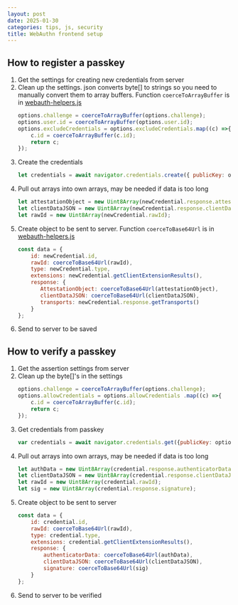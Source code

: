 ```yaml
---
layout: post
date: 2025-01-30
categories: tips, js, security 
title: WebAuthn frontend setup
---
```


## How to register a passkey

1. Get the settings for creating new credentials from server
2. Clean up the settings. json converts byte[] to strings so you need to manually convert them to array buffers. Function ```coerceToArrayBuffer``` is in [webauth-helpers.js](/static/examplecode/webauth-helpers.js)
    ```javascript
    options.challenge = coerceToArrayBuffer(options.challenge);
    options.user.id = coerceToArrayBuffer(options.user.id);
    options.excludeCredentials = options.excludeCredentials.map((c) =>{
        c.id = coerceToArrayBuffer(c.id);
        return c;
    });
    ```
3. Create the credentials
    ```javascript
    let credentials = await navigator.credentials.create({ publicKey: options })
    ```
4. Pull out arrays into own arrays, may be needed if data is too long
    ```javascript
    let attestationObject = new Uint8Array(newCredential.response.attestationObject);
    let clientDataJSON = new Uint8Array(newCredential.response.clientDataJSON);
    let rawId = new Uint8Array(newCredential.rawId);
    ```
5. Create object to be sent to server. Function ```coerceToBase64Url``` is in [webauth-helpers.js](/static/examplecode/webauth-helpers.js)
    ```javascript
    const data = {
        id: newCredential.id,
        rawId: coerceToBase64Url(rawId),
        type: newCredential.type,
        extensions: newCredential.getClientExtensionResults(),
        response: {
           AttestationObject: coerceToBase64Url(attestationObject),
           clientDataJSON: coerceToBase64Url(clientDataJSON),
           transports: newCredential.response.getTransports()
        }
    };
    ```
6. Send to server to be saved

## How to verify a passkey

1. Get the assertion settings from server
2. Clean up the byte[]'s in the settings
    ```javascript
    options.challenge = coerceToArrayBuffer(options.challenge);
    options.allowCredentials = options.allowCredentials .map((c) =>{
        c.id = coerceToArrayBuffer(c.id);
        return c;
    });
    ```
3. Get credentials from passkey
    ```javascript
    var credentials = await navigator.credentials.get({publicKey: options});
    ```
4. Pull out arrays into own arrays, may be needed if data is too long
    ```javascript
    let authData = new Uint8Array(credential.response.authenticatorData);
    let clientDataJSON = new Uint8Array(credential.response.clientDataJSON);
    let rawId = new Uint8Array(credential.rawId);
    let sig = new Uint8Array(credential.response.signature);
    ```
5. Create object to be sent to server
    ```javascript
    const data = {
        id: credential.id,
        rawId: coerceToBase64Url(rawId),
        type: credential.type,
        extensions: credential.getClientExtensionResults(),
        response: {
            authenticatorData: coerceToBase64Url(authData),
            clientDataJSON: coerceToBase64Url(clientDataJSON),
            signature: coerceToBase64Url(sig)
        }
    };
    ```
6. Send to server to be verified
